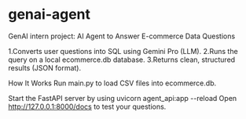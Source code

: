 # genai-agent
GenAI intern project: AI Agent to Answer E-commerce Data Questions

1.Converts user questions into SQL using Gemini Pro (LLM).
2.Runs the query on a local ecommerce.db database.
3.Returns clean, structured results (JSON format).

How It Works
Run main.py to load CSV files into ecommerce.db.

Start the FastAPI server by using
uvicorn agent_api:app --reload
Open http://127.0.0.1:8000/docs to test your questions.

